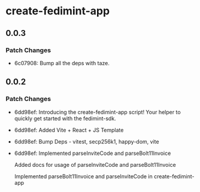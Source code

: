 # create-fedimint-app

## 0.0.3

### Patch Changes

- 6c07908: Bump all the deps with taze.

## 0.0.2

### Patch Changes

- 6dd98ef: Introducing the create-fedimint-app script! Your helper to quickly get started with the fedimint-sdk.
- 6dd98ef: Added Vite + React + JS Template
- 6dd98ef: Bump Deps - vitest, secp256k1, happy-dom, vite
- 6dd98ef: Implemented parseInviteCode and parseBolt11Invoice

  Added docs for usage of parseInviteCode and parseBolt11Invoice

  Implemented parseBolt11Invoice and parseInviteCode in create-fedimint-app
